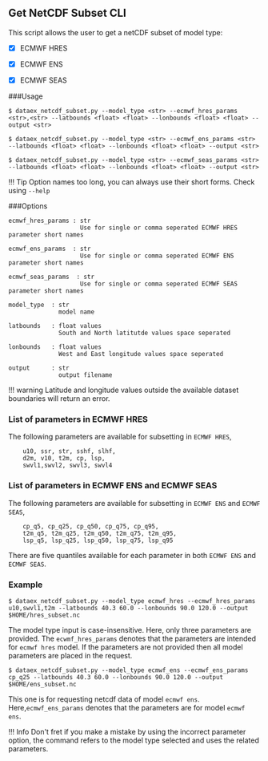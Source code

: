 ## Get NetCDF Subset CLI

This script allows the user to get a netCDF subset of model type:

* [X] ECMWF HRES
* [X] ECMWF ENS
* [X] ECMWF SEAS 


###Usage
```
$ dataex_netcdf_subset.py --model_type <str> --ecmwf_hres_params <str>,<str> --latbounds <float> <float> --lonbounds <float> <float> --output <str>

$ dataex_netcdf_subset.py --model_type <str> --ecmwf_ens_params <str> --latbounds <float> <float> --lonbounds <float> <float> --output <str>

$ dataex_netcdf_subset.py --model_type <str> --ecmwf_seas_params <str> --latbounds <float> <float> --lonbounds <float> <float> --output <str>

```
!!! Tip
    Option names too long, you can always use their short forms. Check using `--help`
    
    
###Options

```
ecmwf_hres_params : str
                    Use for single or comma seperated ECMWF HRES parameter short names
              
ecmwf_ens_params  : str
                    Use for single or comma seperated ECMWF ENS parameter short names
                        
ecmwf_seas_params  : str
                    Use for single or comma seperated ECMWF SEAS parameter short names
              
model_type  : str
              model name
             
latbounds   : float values
              South and North latitutde values space seperated 
                
lonbounds   : float values 
              West and East longitude values space seperated 
           
output      : str
              output filename
```


!!! warning
    Latitude and longitude values outside the available dataset boundaries will return an error. 

### List of parameters in ECMWF HRES

The following parameters are available for subsetting in `ECMWF HRES`,

```
    u10, ssr, str, sshf, slhf,
    d2m, v10, t2m, cp, lsp,
    swvl1,swvl2, swvl3, swvl4
```

### List of parameters in ECMWF ENS and ECMWF SEAS

The following parameters are available for subsetting in `ECMWF ENS` and `ECMWF SEAS`,

```
    cp_q5, cp_q25, cp_q50, cp_q75, cp_q95,
    t2m_q5, t2m_q25, t2m_q50, t2m_q75, t2m_q95,
    lsp_q5, lsp_q25, lsp_q50, lsp_q75, lsp_q95
```
There are five quantiles available for each parameter in both `ECMWF ENS` and `ECMWF SEAS`. 


### Example
```
$ dataex_netcdf_subset.py --model_type ecmwf_hres --ecmwf_hres_params u10,swvl1,t2m --latbounds 40.3 60.0 --lonbounds 90.0 120.0 --output $HOME/hres_subset.nc
```
The model type input is case-insensitive. Here, only three parameters are provided. The `ecwmf_hres_params` denotes that the parameters are intended for `ecmwf hres` model. If the parameters are not provided then all model parameters are placed in the request.

```
$ dataex_netcdf_subset.py --model_type ecmwf_ens --ecmwf_ens_params cp_q25 --latbounds 40.3 60.0 --lonbounds 90.0 120.0 --output $HOME/ens_subset.nc
```
This one is for requesting netcdf data of model `ecmwf ens`. Here,`ecmwf_ens_params` denotes that the parameters are for model `ecmwf ens`. 

!!! Info
    Don't fret if you make a mistake by using the incorrect parameter option, the command refers to the model type selected and uses the related parameters. 

